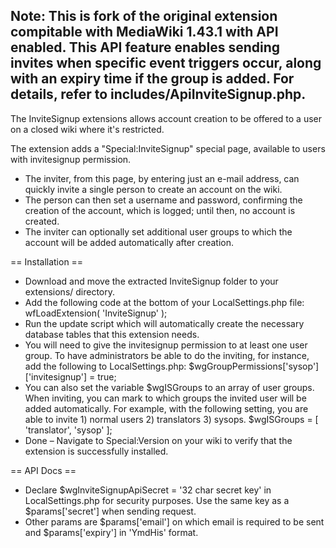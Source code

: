 Note: This is fork of the original extension compitable with MediaWiki 1.43.1 with API enabled. This API feature enables sending invites when specific event triggers occur, along with an expiry time if the group is added. For details, refer to includes/ApiInviteSignup.php. 
-----------------

The InviteSignup extensions allows account creation to be offered to a user on a closed wiki where it's restricted.

The extension adds a "Special:InviteSignup" special page, available to users with invitesignup permission.
* The inviter, from this page, by entering just an e-mail address, can quickly invite a single person to create an account on the wiki.
* The person can then set a username and password, confirming the creation of the account, which is logged; until then, no account is created.
* The inviter can optionally set additional user groups to which the account will be added automatically after creation.

== Installation ==
* Download and move the extracted InviteSignup folder to your extensions/ directory.
* Add the following code at the bottom of your LocalSettings.php file: wfLoadExtension( 'InviteSignup' );
* Run the update script which will automatically create the necessary database tables that this extension needs.
* You will need to give the invitesignup permission to at least one user group. To have administrators be able to do the inviting, for instance, add the following to LocalSettings.php: $wgGroupPermissions['sysop']['invitesignup'] = true;
* You can also set the variable $wgISGroups to an array of user groups. When inviting, you can mark to which groups the invited user will be added automatically. For example, with the following setting, you are able to invite 1) normal users 2) translators 3) sysops. $wgISGroups = [ 'translator', 'sysop' ];
* Done – Navigate to Special:Version on your wiki to verify that the extension is successfully installed.

== API Docs ==
* Declare $wgInviteSignupApiSecret = '32 char secret key' in LocalSettings.php for security purposes. Use the same key as a $params['secret'] when sending request.
* Other params are $params['email'] on which email is required to be sent and $params['expiry'] in 'YmdHis' format. 
